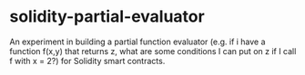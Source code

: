 # solidity-partial-evaluator
An experiment in building a partial function evaluator (e.g. if i have a function f(x,y) that returns z, what are some conditions I can put on z if I call f with x = 2?) for Solidity smart contracts.
